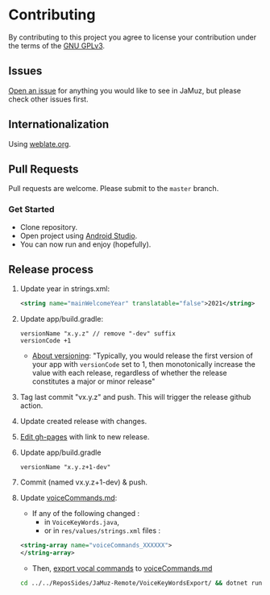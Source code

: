 # Contributing

By contributing to this project you agree to license your contribution under the terms of the [GNU GPLv3](LICENSE).

## Issues

[Open an issue](https://github.com/phramusca/JaMuz-Remote/issues?state=open) for anything you would like to see in JaMuz, but please check other issues first.

## Internationalization

Using [weblate.org](https://hosted.weblate.org/engage/jamuz-remote/).

## Pull Requests

Pull requests are welcome.
Please submit to the `master` branch.

### Get Started

- Clone repository.
- Open project using [Android Studio](https://developer.android.com/studio/).
- You can now run and enjoy (hopefully).

## Release process

1. Update year in strings.xml:  

    ```xml
    <string name="mainWelcomeYear" translatable="false">2021</string>
    ```

2. Update app/build.gradle:

    ```text
    versionName "x.y.z" // remove "-dev" suffix
    versionCode +1
    ```

    - [About versioning](https://developer.android.com/studio/publish/versioning): "Typically, you would release the first version of your app with `versionCode` set to 1, then monotonically increase the value with each release, regardless of whether the release constitutes a major or minor release"

3. Tag last commit "vx.y.z" and push. This will trigger the release github action.

4. Update created release with changes.

5. [Edit gh-pages](https://github.com/phramusca/JaMuz/edit/gh-pages/index.md) with link to new release.

6. Update app/build.gradle

    ```text
    versionName "x.y.z+1-dev" 
    ```

7. Commit (named vx.y.z+1-dev) & push.

8. Update [voiceCommands.md](https://github.com/phramusca/JaMuz-Remote/blob/master/data/voiceCommands.md):

    - If any of the following changed :
        - in `VoiceKeyWords.java`,
        - or in `res/values/strings.xml` files :

    ```xml
    <string-array name="voiceCommands_XXXXXX">
    </string-array>
    ```

    - Then, [export vocal commands](../../ReposSides/JaMuz-Remote/VoiceKeyWordsExport) to [voiceCommands.md](https://github.com/phramusca/JaMuz-Remote/edit/master/data/voiceCommands.md)

    ```bash
    cd ../../ReposSides/JaMuz-Remote/VoiceKeyWordsExport/ && dotnet run Program.cs
    ```
